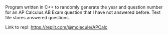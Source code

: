 Program written in C++ to randomly generate the year and question number for an AP Calculus AB Exam question that I have not answered before. Text file stores answered questions.

Link to repl: https://replit.com/@molecule/APCalc
